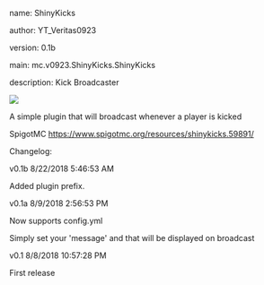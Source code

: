name: ShinyKicks

author: YT_Veritas0923

version: 0.1b

main: mc.v0923.ShinyKicks.ShinyKicks

description: Kick Broadcaster

<img src="https://proxy.spigotmc.org/98adf548bc724bc3b482c493bf524ec1f45dc183?url=https%3A%2F%2Fi.gyazo.com%2Fac639855986a399b46efe3f65e41dd2c.png">

A simple plugin that will broadcast whenever a player is kicked


SpigotMC https://www.spigotmc.org/resources/shinykicks.59891/

Changelog:

v0.1b 8/22/2018 5:46:53 AM

Added plugin prefix.

v0.1a 8/9/2018 2:56:53 PM

Now supports config.yml

Simply set your 'message' and
that will be displayed on broadcast

v0.1 8/8/2018 10:57:28 PM

First release

